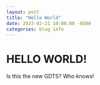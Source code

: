 ```yaml
---
layout: post
title: "Hello World"
date: 2023-02-21 10:00:00 -0500
categories: blog info
---
```

<h1>HELLO WORLD!</h1>

<p>Is this the new GDTS? Who knows!</p>
